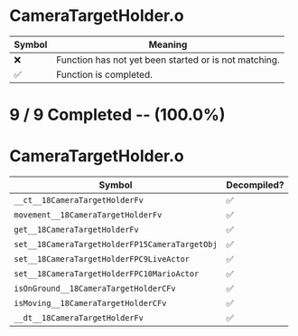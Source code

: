 # CameraTargetHolder.o
| Symbol | Meaning 
| ------------- | ------------- 
| :x: | Function has not yet been started or is not matching. 
| :white_check_mark: | Function is completed. 


# 9 / 9 Completed -- (100.0%)
# CameraTargetHolder.o
| Symbol | Decompiled? |
| ------------- | ------------- |
| `__ct__18CameraTargetHolderFv` | :white_check_mark: |
| `movement__18CameraTargetHolderFv` | :white_check_mark: |
| `get__18CameraTargetHolderFv` | :white_check_mark: |
| `set__18CameraTargetHolderFP15CameraTargetObj` | :white_check_mark: |
| `set__18CameraTargetHolderFPC9LiveActor` | :white_check_mark: |
| `set__18CameraTargetHolderFPC10MarioActor` | :white_check_mark: |
| `isOnGround__18CameraTargetHolderCFv` | :white_check_mark: |
| `isMoving__18CameraTargetHolderCFv` | :white_check_mark: |
| `__dt__18CameraTargetHolderFv` | :white_check_mark: |
